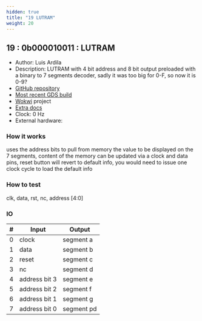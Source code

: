 ```yaml
---
hidden: true
title: "19 LUTRAM"
weight: 20
---
```


## 19 : 0b000010011 : LUTRAM

* Author: Luis Ardila
* Description: LUTRAM with 4 bit address and 8 bit output preloaded with a binary to 7 segments decoder, sadly it was too big for 0-F, so now it is 0-9?
* [GitHub repository](https://github.com/leardilap/tt02-LUTRAM)
* [Most recent GDS build](https://github.com/leardilap/tt02-LUTRAM/actions/runs/3405829618)
* [Wokwi](https://wokwi.com/projects/347594509754827347) project
* [Extra docs](https://github.com/leardilap/tt02-LUTRAM)
* Clock: 0 Hz
* External hardware: 



### How it works

uses the address bits to pull from memory the value to be displayed on the 7 segments, content of the memory can be updated via a clock and data pins, reset button will revert to default info, you would need to issue one clock cycle to load the default info

### How to test

clk, data, rst, nc, address [4:0]

### IO

| # | Input        | Output       |
|---|--------------|--------------|
| 0 | clock  | segment a |
| 1 | data  | segment b |
| 2 | reset  | segment c |
| 3 | nc  | segment d |
| 4 | address bit 3  | segment e |
| 5 | address bit 2  | segment f |
| 6 | address bit 1  | segment g |
| 7 | address bit 0  | segment pd |
